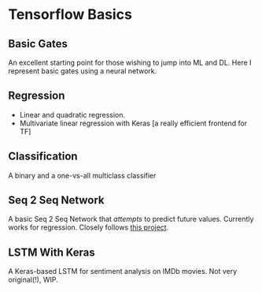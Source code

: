 # Tensorflow Basics

## Basic Gates

An excellent starting point for those wishing to jump into ML and DL. Here I represent basic gates using a neural network.

## Regression

<ul><li>Linear and quadratic regression.</li>
    <li>Multivariate linear regression with Keras [a really efficient frontend for TF]</ul>

## Classification

A binary and a one-vs-all multiclass classifier

## Seq 2 Seq Network

A basic Seq 2 Seq Network that <i>attempts</i> to predict future values. Currently works for regression. Closely follows <a href='https://github.com/guillaume-chevalier/seq2seq-signal-prediction'>this project</a>.

## LSTM With Keras

A Keras-based LSTM for sentiment analysis on IMDb movies. Not very original(!), WIP.
